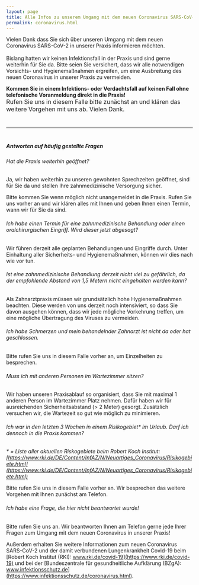 ```yaml
---
layout: page
title: Alle Infos zu unserem Umgang mit dem neuen Coronavirus SARS-CoV-2
permalink: coronavirus.html
---
```


<p class="flow-text">
  Vielen Dank dass Sie sich über unseren Umgang mit dem neuen Coronavirus SARS-CoV-2 in unserer Praxis informieren möchten.
  <br/><br/>
  Bislang hatten wir keinen Infektionsfall in der Praxis und sind gerne weiterhin für Sie da.
  Bitte seien Sie versichert, dass wir alle notwendigen Vorsichts- und Hygienemaßnahmen ergreifen, um eine Ausbreitung des neuen Coronavirus in unserer Praxis zu vermeiden.
</p>

<p class="flow-text">
  <strong>Kommen Sie in einem Infektions- oder Verdachtsfall auf keinen Fall ohne telefonische Voranmeldung direkt in die Praxis!</strong>
  <span style="display: block; font-size: initial">Rufen Sie uns in diesem Falle bitte zunächst an und klären das weitere Vorgehen mit uns ab. Vielen Dank.</span>
</p>


<hr style="margin: 40px 0"/>


##### Antworten auf häufig gestellte Fragen

###### Hat die Praxis weiterhin geöffnet?

Ja, wir haben weiterhin zu unseren gewohnten Sprechzeiten geöffnet, sind für Sie da und stellen Ihre zahnmedizinische Versorgung sicher.

Bitte kommen Sie wenn möglich nicht unangemeldet in die Praxis.
Rufen Sie uns vorher an und wir klären alles mit Ihnen und geben Ihnen einen Termin, wann wir für Sie da sind.


###### Ich habe einen Termin für eine zahnmedizinische Behandlung oder einen oralchirurgischen Eingriff. Wird dieser jetzt abgesagt?

Wir führen derzeit alle geplanten Behandlungen und Eingriffe durch.
Unter Einhaltung aller Sicherheits- und Hygienemaßnahmen, können wir dies nach wie vor tun.

###### Ist eine zahnmedizinische Behandlung derzeit nicht viel zu gefährlich, da der empfohlende Abstand von 1,5 Metern nicht eingehalten werden kann?

Als Zahnarztpraxis müssen wir grundsätzlich hohe Hygienemaßnahmen beachten.
Diese werden von uns derzeit noch intensiviert, so dass Sie davon ausgehen können, dass wir jede mögliche Vorkehrung treffen, um eine mögliche Übertragung des Viruses zu vermeiden.


###### Ich habe Schmerzen und mein behandelnder Zahnarzt ist nicht da oder hat geschlossen.

Bitte rufen Sie uns in diesem Falle vorher an, um Einzelheiten zu besprechen.


###### Muss ich mit anderen Personen im Wartezimmer sitzen?

Wir haben unseren Praxisablauf so organisiert, dass Sie mit maximal 1 anderen Person im Wartezimmer Platz nehmen.
Dafür haben wir für ausreichenden Sicherheitsabstand (> 2 Meter) gesorgt.
Zusätzlich versuchen wir, die Wartezeit so gut wie möglich zu minimieren.


###### Ich war in den letzten 3 Wochen in einem Risikogebiet* im Urlaub. Darf ich dennoch in die Praxis kommen?

_* = Liste aller aktuellen Riskogebiete beim Robert Koch Institut: [https://www.rki.de/DE/Content/InfAZ/N/Neuartiges_Coronavirus/Risikogebiete.html](https://www.rki.de/DE/Content/InfAZ/N/Neuartiges_Coronavirus/Risikogebiete.html)_

Bitte rufen Sie uns in diesem Falle vorher an.
Wir besprechen das weitere Vorgehen mit Ihnen zunächst am Telefon.


###### Ich habe eine Frage, die hier nicht beantwortet wurde!

Bitte rufen Sie uns an.
Wir beantworten Ihnen am Telefon gerne jede Ihrer Fragen zum Umgang mit dem neuen Coronavirus in unserer Praxis!

Außerdem erhalten Sie weitere Informationen zum neuen Coronavirus SARS-CoV-2 und der damit verbundenen Lungenkrankheit Covid-19 beim [Robert Koch Institut (RKI): www.rki.de/covid-19](https://www.rki.de/covid-19) und bei der [Bundeszentrale für gesundheitliche Aufklärung (BZgA): www.infektionsschutz.de](https://www.infektionsschutz.de/coronavirus.html).
